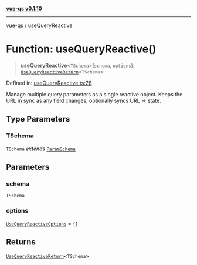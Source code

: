 [**vue-qs v0.1.10**](../README.md)

***

[vue-qs](../README.md) / useQueryReactive

# Function: useQueryReactive()

> **useQueryReactive**\<`TSchema`\>(`schema`, `options`): [`UseQueryReactiveReturn`](../type-aliases/UseQueryReactiveReturn.md)\<`TSchema`\>

Defined in: [useQueryReactive.ts:28](https://github.com/iamsomraj/vue-qs/blob/fa7480bd601b09f7ce1b80df8786e16589ef7fc2/src/useQueryReactive.ts#L28)

Manage multiple query parameters as a single reactive object.
Keeps the URL in sync as any field changes; optionally syncs URL -> state.

## Type Parameters

### TSchema

`TSchema` *extends* [`ParamSchema`](../type-aliases/ParamSchema.md)

## Parameters

### schema

`TSchema`

### options

[`UseQueryReactiveOptions`](../type-aliases/UseQueryReactiveOptions.md) = `{}`

## Returns

[`UseQueryReactiveReturn`](../type-aliases/UseQueryReactiveReturn.md)\<`TSchema`\>
